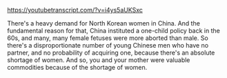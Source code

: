 https://youtubetranscript.com/?v=i4ys5aUKSxc

 There's a heavy demand for North Korean women in China. And the fundamental reason for that, China instituted a one-child policy back in the 60s, and many, many female fetuses were more aborted than male. So there's a disproportionate number of young Chinese men who have no partner, and no probability of acquiring one, because there's an absolute shortage of women. And so, you and your mother were valuable commodities because of the shortage of women.